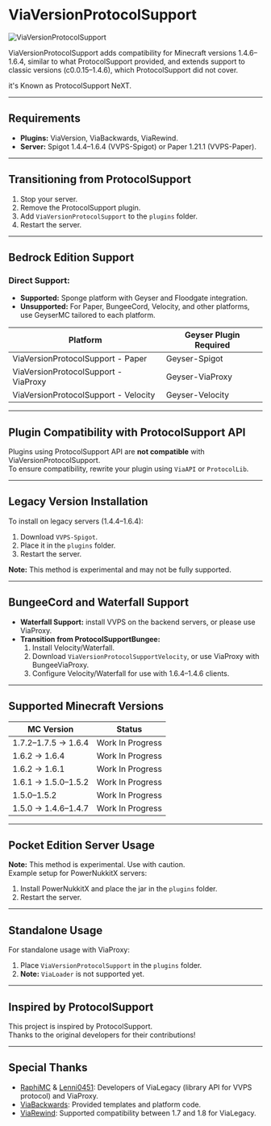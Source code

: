 # ViaVersionProtocolSupport

![ViaVersionProtocolSupport](https://github.com/user-attachments/assets/286e9bf8-63c5-4208-83e8-34afa77ac676)

ViaVersionProtocolSupport adds compatibility for Minecraft versions 1.4.6–1.6.4, similar to what ProtocolSupport provided, and extends support to classic versions (c0.0.15–1.4.6), which ProtocolSupport did not cover.

it's Known as ProtocolSupport NeXT.

---

## Requirements

- **Plugins:** ViaVersion, ViaBackwards, ViaRewind.
- **Server:** Spigot 1.4.4–1.6.4 (VVPS-Spigot) or Paper 1.21.1 (VVPS-Paper).

---

## Transitioning from ProtocolSupport

1. Stop your server.
2. Remove the ProtocolSupport plugin.
3. Add `ViaVersionProtocolSupport` to the `plugins` folder.
4. Restart the server.

---

## Bedrock Edition Support

### Direct Support:
- **Supported:** Sponge platform with Geyser and Floodgate integration.
- **Unsupported:** For Paper, BungeeCord, Velocity, and other platforms, use GeyserMC tailored to each platform.

| Platform                     | Geyser Plugin Required           |
|------------------------------|-----------------------------------|
| ViaVersionProtocolSupport - Paper | Geyser-Spigot                  |
| ViaVersionProtocolSupport - ViaProxy | Geyser-ViaProxy               |
| ViaVersionProtocolSupport - Velocity | Geyser-Velocity               |

---

## Plugin Compatibility with ProtocolSupport API

Plugins using ProtocolSupport API are **not compatible** with ViaVersionProtocolSupport.  
To ensure compatibility, rewrite your plugin using `ViaAPI` or `ProtocolLib`.

---

## Legacy Version Installation

To install on legacy servers (1.4.4–1.6.4):
1. Download `VVPS-Spigot`.
2. Place it in the `plugins` folder.
3. Restart the server.

**Note:** This method is experimental and may not be fully supported.

---

## BungeeCord and Waterfall Support

- **Waterfall Support:** install VVPS on the backend servers, or please use ViaProxy.
- **Transition from ProtocolSupportBungee:**
  1. Install Velocity/Waterfall.
  2. Download `ViaVersionProtocolSupportVelocity`, or use ViaProxy with BungeeViaProxy.
  3. Configure Velocity/Waterfall for use with 1.6.4–1.4.6 clients.

---

## Supported Minecraft Versions

| MC Version                     | Status                             |
|--------------------------------|-------------------------------------|
| 1.7.2–1.7.5 -> 1.6.4           | Work In Progress                   |
| 1.6.2 -> 1.6.4                 | Work In Progress                   |
| 1.6.2 -> 1.6.1                 | Work In Progress                   |
| 1.6.1 -> 1.5.0–1.5.2           | Work In Progress                   |
| 1.5.0–1.5.2                    | Work In Progress                   |
| 1.5.0 -> 1.4.6–1.4.7           | Work In Progress                   |

---

## Pocket Edition Server Usage

**Note:** This method is experimental. Use with caution.  
Example setup for PowerNukkitX servers:
1. Install PowerNukkitX and place the jar in the `plugins` folder.
2. Restart the server.

---

## Standalone Usage

For standalone usage with ViaProxy:
1. Place `ViaVersionProtocolSupport` in the `plugins` folder.
2. **Note:** `ViaLoader` is not supported yet.

---

## Inspired by ProtocolSupport

This project is inspired by ProtocolSupport.  
Thanks to the original developers for their contributions!

---

## Special Thanks

- [RaphiMC](https://github.com/RaphiMC) & [Lenni0451](https://github.com/Lenni0451): Developers of ViaLegacy (library API for VVPS protocol) and ViaProxy.
- [ViaBackwards](https://github.com/ViaVersion/ViaBackwards): Provided templates and platform code.
- [ViaRewind](https://github.com/ViaVersion/ViaRewind): Supported compatibility between 1.7 and 1.8 for ViaLegacy.


